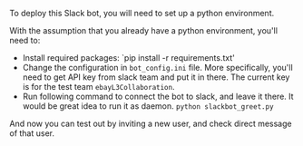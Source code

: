 To deploy this Slack bot, you will need to set up a python environment.

With the assumption that you already have a python environment, you'll need to:

- Install required packages:
`pip install -r requirements.txt'
- Change the configuration in `bot_config.ini` file. More specifically, you'll need to get API key from slack team and put it in there. The current key is for the test team `ebayL3Collaboration`.
- Run following command to connect the bot to slack, and leave it there. It would be great idea to run it as daemon.
`python slackbot_greet.py`

And now you can test out by inviting a new user, and check direct message of that user.